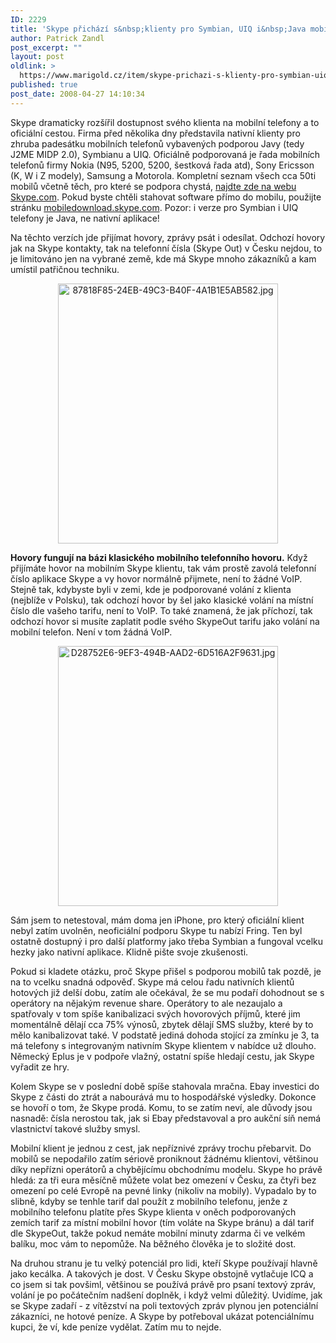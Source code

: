 ```yaml
---
ID: 2229
title: 'Skype přichází s&nbsp;klienty pro Symbian, UIQ i&nbsp;Java mobily'
author: Patrick Zandl
post_excerpt: ""
layout: post
oldlink: >
  https://www.marigold.cz/item/skype-prichazi-s-klienty-pro-symbian-uiq-i-java-mobily
published: true
post_date: 2008-04-27 14:10:34
---
```

Skype dramaticky rozšířil dostupnost svého klienta na mobilní telefony a to oficiální cestou. Firma před několika dny představila nativní klienty pro zhruba padesátku mobilních telefonů vybavených podporou Javy (tedy J2ME MIDP 2.0), Symbianu a UIQ. Oficiálně podporovaná je řada mobilních telefonů firmy Nokia (N95, 5200, 5200, šestková řada atd), Sony Ericsson (K, W i Z modely), Samsung a Motorola. Kompletní seznam všech cca 50ti mobilů včetně těch, pro které se podpora chystá, <a href="http://www.skype.com/intl/en/download/skype/mobile/choose">najdte zde na webu Skype.com</a>. Pokud byste chtěli stahovat software přímo do mobilu, použijte stránku <a href="http://mobiledownload.skype.com/">mobiledownload.skype.com</a>. Pozor: i verze pro Symbian i UIQ telefony je Java, ne nativní aplikace!

Na těchto verzích jde přijímat hovory, zprávy psát i odesílat. Odchozí hovory jak na Skype kontakty, tak na telefonní čísla (Skype Out) v Česku nejdou, to je limitováno jen na vybrané země, kde má Skype mnoho zákazníků a kam umístil patřičnou techniku. 

<div style="text-align:center;"><img src="http://www.marigold.cz/wp-content/uploads//87818F85-24EB-49C3-B40F-4A1B1E5AB582.jpg" alt="87818F85-24EB-49C3-B40F-4A1B1E5AB582.jpg" border="0" width="352" height="416" /></div>

<strong>Hovory fungují na bázi klasického mobilního telefonního hovoru.</strong> Když přijímáte hovor na mobilním Skype klientu, tak vám prostě zavolá telefonní číslo aplikace Skype a vy hovor normálně přijmete, není to žádné VoIP. Stejně tak, kdybyste byli v zemi, kde je podporované volání z klienta (nejblíže v Polsku), tak odchozí hovor by šel jako klasické volání na místní číslo dle vašeho tarifu, není to VoIP. To také znamená, že jak příchozí, tak odchozí hovor si musíte zaplatit podle svého SkypeOut tarifu jako volání na mobilní telefon. Není v tom žádná VoIP.

<div style="text-align:center;"><img src="http://www.marigold.cz/wp-content/uploads//D28752E6-9EF3-494B-AAD2-6D516A2F9631.jpg" alt="D28752E6-9EF3-494B-AAD2-6D516A2F9631.jpg" border="0" width="352" height="416" /></div>

Sám jsem to netestoval, mám doma jen iPhone, pro který oficiální klient nebyl zatím uvolněn, neoficiální podporu Skype tu nabízí Fring. Ten byl ostatně dostupný i pro další platformy jako třeba Symbian a fungoval vcelku hezky jako nativní aplikace. Klidně pište svoje zkušenosti. 

Pokud si kladete otázku, proč Skype přišel s podporou mobilů tak pozdě, je na to vcelku snadná odpověď. Skype má celou řadu nativních klientů hotových již delší dobu, zatím ale očekával, že se mu podaří dohodnout se s operátory na nějakým revenue share. Operátory to ale nezaujalo a spatřovaly v tom spíše kanibalizaci svých hovorových příjmů, které jim momentálně dělají cca 75% výnosů, zbytek dělají SMS služby, které by to mělo kanibalizovat také. V podstatě jediná dohoda stojící za zmínku je 3, ta má telefony s integrovaným nativním Skype klientem v nabídce už dlouho. Německý Eplus je v podpoře vlažný, ostatní spíše hledají cestu, jak Skype vyřadit ze hry. 

Kolem Skype se v poslední době spíše stahovala mračna. Ebay investici do Skype z části do ztrát a nabourává mu to hospodářské výsledky. Dokonce se hovoří o tom, že Skype prodá. Komu, to se zatím neví, ale důvody jsou nasnadě: čísla nerostou tak, jak si Ebay představoval a pro aukční síň nemá vlastnictví takové služby smysl. 

Mobilní klient je jednou z cest, jak nepříznivé zprávy trochu přebarvit. Do mobilů se nepodařilo zatím sériově proniknout žádnému klientovi, většinou díky nepřízni operátorů a chybějícímu obchodnímu modelu. Skype ho právě hledá: za tři eura měsíčně můžete volat bez omezení v Česku, za čtyři bez omezení po celé Evropě na pevné linky (nikoliv na mobily). Vypadalo by to slibně, kdyby se tenhle tarif dal použít z mobilního telefonu, jenže z mobilního  telefonu platíte přes Skype klienta v oněch podporovaných zemích tarif za místní mobilní hovor (tím voláte na Skype bránu) a dál tarif dle SkypeOut, takže pokud nemáte mobilní minuty zdarma či ve velkém balíku, moc vám to nepomůže. Na běžného člověka je to složité dost. 

Na druhou stranu je tu velký potenciál pro lidi, kteří Skype používají hlavně jako kecálka. A takových je dost. V Česku Skype obstojně vytlačuje ICQ a co jsem si tak povšiml, většinou se používá právě pro psaní textový zpráv, volání je po počátečním nadšení doplněk, i když velmi důležitý. Uvidíme, jak se Skype zadaří - z vítězství na poli textových zpráv plynou jen potenciální zákazníci, ne hotové peníze. A   Skype by potřeboval ukázat potenciálnímu kupci, že ví, kde peníze vydělat. Zatím mu to nejde.